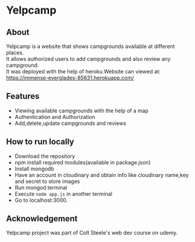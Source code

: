 # Yelpcamp

## About
Yelpcamp is a website that shows campgrounds available at different places.<br>It allows authorized users to add campgrounds and also review any campground.
<br> It was deployed with the help of heroku.Website can viewed at: https://immense-everglades-85631.herokuapp.com/


## Features
- Viewing available campgrounds with the help of a map
- Authentication and Authorization
- Add,delete,update campgrounds and reviews


## How to run locally
- Download the repository
- npm install required modules(available in package.json)
- Install mongodb
- Have an account in cloudinary and obtain info like cloudinary name,key and secret to store images
- Run mongod terminal
- Execute `node app.js` in another terminal
- Go to localhost:3000.


## Acknowledgement
Yelpcamp project was part of Colt Steele's web dev course on udemy.
